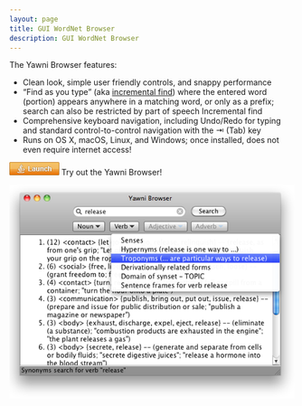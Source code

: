 ```yaml
---
layout: page
title: GUI WordNet Browser 
description: GUI WordNet Browser
---
```


The Yawni Browser features:

* Clean look, simple user friendly controls, and snappy performance
* “Find as you type” (aka [incremental find](http://www.wikipedia.com/wiki/Incremental_find)) where the entered word (portion) appears anywhere in a matching word, or only as a prefix; search can also be restricted by part of speech Incremental find
* Comprehensive keyboard navigation, including Undo/Redo for typing and standard control-to-control navigation with the ⇥ (Tab) key
* Runs on OS X, macOS, Linux, and Windows; once installed, does not even require internet access!

[![alt text](/assets/webstart.png "Launch the Yawni Browser")](http://www.yawni.org/yawni.jnlp) Try out the Yawni Browser!

![alt text](/assets/release_2.0_mac_screenshot.png "Yawni Browser 2.0 Screenshot")
